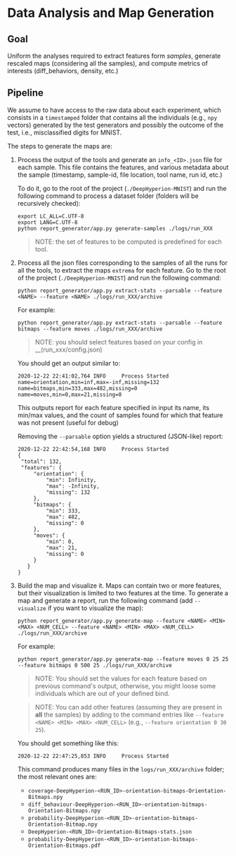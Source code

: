 # Data Analysis and Map Generation

## Goal

Uniform the analyses required to extract features form _samples_, generate rescaled maps (considering all the samples), 
and compute metrics of interests (diff_behaviors, density, etc.)

## Pipeline

We assume to have access to the raw data about each experiment, which consists in a `timestamped` folder that
contains all the individuals (e.g., `npy` vectors) generated by the test generators and possibly the outcome of the
test, i.e., misclassified digits for MNIST.

The steps to generate the maps are:

1. Process the output of the tools and generate an `info_<ID>.json` file for each sample. This file contains the features, and various metadata about the sample (timestamp, sample-id, file location, tool name, run id, etc.)

   To do it, go to the root of the project (`./DeepHyperion-MNIST`) and run the following command to process a dataset folder (folders will be recursively checked):

   ```
   export LC_ALL=C.UTF-8
   export LANG=C.UTF-8
   python report_generator/app.py generate-samples ./logs/run_XXX
   ```
   > NOTE: the set of features to be computed is predefined for each tool.
    
    
2. Process all the json files corresponding to the samples of all the runs for all the tools, to extract the maps `extrema` for each feature. Go to the root of the project (`./DeepHyperion-MNIST`) and run the following command:

   ```
   python report_generator/app.py extract-stats --parsable --feature <NAME> --feature <NAME> ./logs/run_XXX/archive
   ```
   For example:

   ```
   python report_generator/app.py extract-stats --parsable --feature bitmaps --feature moves ./logs/run_XXX/archive
   ```
   > NOTE: you should select features based on your config in __(run_xxx/config.json)

   You should get an output similar to:
  
      ```
      2020-12-22 22:41:02,764 INFO     Process Started
      name=orientation,min=inf,max=-inf,missing=132
      name=bitmaps,min=333,max=482,missing=0
      name=moves,min=0,max=21,missing=0
      ```
      This outputs report for each feature specified in input its name, its min/max values, and the count of samples found for which that feature was not present (useful for debug)

   Removing the `--parsable` option yields a structured (JSON-like) report:

   ```
   2020-12-22 22:42:54,168 INFO     Process Started
   {
    "total": 132,
    "features": {
        "orientation": {
            "min": Infinity,
            "max": -Infinity,
            "missing": 132
        },
        "bitmaps": {
            "min": 333,
            "max": 482,
            "missing": 0
        },
        "moves": {
            "min": 0,
            "max": 21,
            "missing": 0
        }
      }
   }
   ```

3. Build the map and visualize it. Maps can contain two or more features, but their visualization is limited to two features at the time. To generate a map and generate a report, run the following command (add `--visualize` if you want to visualize the map):

   ```
   python report_generator/app.py generate-map --feature <NAME> <MIN> <MAX> <NUM_CELL> --feature <NAME> <MIN> <MAX> <NUM_CELL> ./logs/run_XXX/archive
   ```
   For example:

   ```
   python report_generator/app.py generate-map --feature moves 0 25 25 --feature bitmaps 0 500 25 ./logs/run_XXX/archive
   ```
   > NOTE: You should set the <MIN> <MAX> values for each feature based on previous command's output, otherwise, you might loose some individuals which are out of your defined bind.  
  
   > NOTE: You can add other features (assuming they are present in **all** the samples) by adding to the command entries like `--feature <NAME> <MIN> <MAX> <NUM_CELL>` (e.g., `--feature orientation 0 30 25`).

   You should get something like this:
   
      ```
      2020-12-22 22:47:25,853 INFO     Process Started
      ```
   This command produces many files in the `logs/run_XXX/archive` folder; the most relevant ones are:

   * `coverage-DeepHyperion-<RUN_ID>-orientation-bitmaps-Orientation-Bitmaps.npy`
   * `diff_behaviour-DeepHyperion-<RUN_ID>-orientation-bitmaps-Orientation-Bitmaps.npy`
   * `probability-DeepHyperion-<RUN_ID>-orientation-bitmaps-Orientation-Bitmap.npy`
   * `DeepHyperion-<RUN_ID>-Orientation-Bitmaps-stats.json`
   * `probability-DeepHyperion-<RUN_ID>-orientation-bitmaps-Orientation-Bitmaps.pdf`



 
